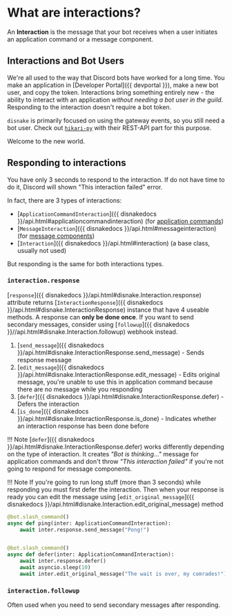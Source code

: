 # What are interactions?

An **Interaction** is the message that your bot receives when a user initiates an application command or a message component.

## Interactions and Bot Users

We're all used to the way that Discord bots have worked for a long time.
You make an application in [Developer Portal]({{ devportal }}), make a new bot user, and copy the token. Interactions bring something entirely new - the ability to interact with an application *without needing a bot user in the guild*. Responding to the interaction doesn't require a bot token.

`disnake` is primarily focused on using the gateway events, so you still need a bot user.
Check out [`hikari-py`](https://github.com/hikari-py/hikari) with their REST-API part for this purpose.

Welcome to the new world.

## Responding to interactions

You have only 3 seconds to respond to the interaction.
If do not have time to do it, Discord will shown "This interaction failed" error.

In fact, there are 3 types of interactions:

- [`ApplicationCommandInteraction`]({{ disnakedocs }}/api.html#applicationcommandinteraction) (for [application commands](./202-application-commands))
- [`MessageInteraction`]({{ disnakedocs }}/api.html#messageinteraction) (for [message components](./203-message-components))
- [`Interaction`]({{ disnakedocs }}/api.html#interaction) (a base class, usually not used)

But responding is the same for both interactions types.

### `interaction.response`

[`response`]({{ disnakedocs }}/api.html#disnake.Interaction.response) attribute returns [`InteractionResponse`]({{ disnakedocs }}/api.html#disnake.InteractionResponse) instance that have 4 useable methods.
A response can **only be done once**. If you want to send secondary messages, consider using [`followup`]({{ disnakedocs }}//api.html#disnake.Interaction.followup) webhook instead.

1. [`send_message`]({{ disnakedocs }}/api.html#disnake.InteractionResponse.send_message) - Sends response message
2. [`edit_message`]({{ disnakedocs }}/api.html#disnake.InteractionResponse.edit_message) - Edits original message, you're unable to use this in application command because there are no message while you responding
3. [`defer`]({{ disnakedocs }}/api.html#disnake.InteractionResponse.defer) - Defers the interaction
4. [`is_done`]({{ disnakedocs }}/api.html#disnake.InteractionResponse.is_done) - Indicates whether an interaction response has been done before

!!! Note
    [`defer`]({{ disnakedocs }}/api.html#disnake.InteractionResponse.defer) works differently depending on the type of interaction.
    It creates *"Bot is thinking..."* message for application commands and
    don't throw *"This interaction failed"* if you're not going to respond for message components.

!!! Note
    If you're going to run long stuff (more than 3 seconds) while responding you must first defer the interaction.
    Then when your response is ready you can edit the message using [`edit_original_message`]({{ disnakedocs }}/api.html#disnake.Interaction.edit_original_message) method

``` python title="example.py"
@bot.slash_command()
async def ping(inter: ApplicationCommandInteraction):
    await inter.response.send_message("Pong!")


@bot.slash_command()
async def defer(inter: ApplicationCommandInteraction):
    await inter.response.defer()
    await asyncio.sleep(10)
    await inter.edit_original_message("The wait is over, my comrades!")
```

### `interaction.followup`

Often used when you need to send secondary messages after responding.